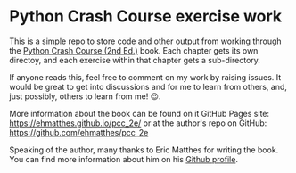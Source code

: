 # Python Crash Course exercise work

This is a simple repo to store code and other output from working through the [Python Crash Course (2nd Ed.)](https://nostarch.com/pythoncrashcourse2e) book. Each chapter gets its own directoy, and each exercise within that chapter gets a sub-directory.

If anyone reads this, feel free to comment on my work by raising issues. It would be great to get into discussions and for me to learn from others, and, just possibly, others to learn from me! 😉.

More information about the book can be found on it GitHub Pages site: <https://ehmatthes.github.io/pcc_2e/> or at the author's repo on GitHub: <https://github.com/ehmatthes/pcc_2e>

Speaking of the author, many thanks to Eric Matthes for writing the book. You can find more information about him on his [Github profile](https://github.com/ehmatthes).
